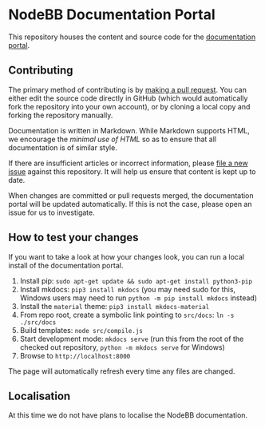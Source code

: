 # NodeBB Documentation Portal

This repository houses the content and source code for the [documentation portal](//docs.nodebb.org).

## Contributing

The primary method of contributing is by [making a pull request](https://github.com/NodeBB/docs/pulls). You can either edit the source code directly in GitHub (which would automatically fork the repository into your own account), or by cloning a local copy and forking the repository manually.

Documentation is written in Markdown. While Markdown supports HTML, we encourage the _minimal use of HTML_ so as to ensure that all documentation is of similar style.

If there are insufficient articles or incorrect information, please [file a new issue](https://github.com/NodeBB/docs/issues/new) against this repository. It will help us ensure that content is kept up to date.

When changes are committed or pull requests merged, the documentation portal will be updated automatically. If this is not the case, please open an issue for us to investigate.

## How to test your changes

If you want to take a look at how your changes look, you can run a local install of the documentation portal.

1. Install pip: `sudo apt-get update && sudo apt-get install python3-pip`
1. Install mkdocs: `pip3 install mkdocs` (you may need sudo for this, Windows users may need to run `python -m pip install mkdocs` instead)
1. Install the `material` theme: `pip3 install mkdocs-material`
1. From repo root, create a symbolic link pointing to `src/docs`: `ln -s ./src/docs`
1. Build templates: `node src/compile.js`
1. Start development mode: `mkdocs serve` (run this from the root of the checked out repository, `python -m mkdocs serve` for Windows)
1. Browse to `http://localhost:8000`

The page will automatically refresh every time any files are changed.

## Localisation

At this time we do not have plans to localise the NodeBB documentation.